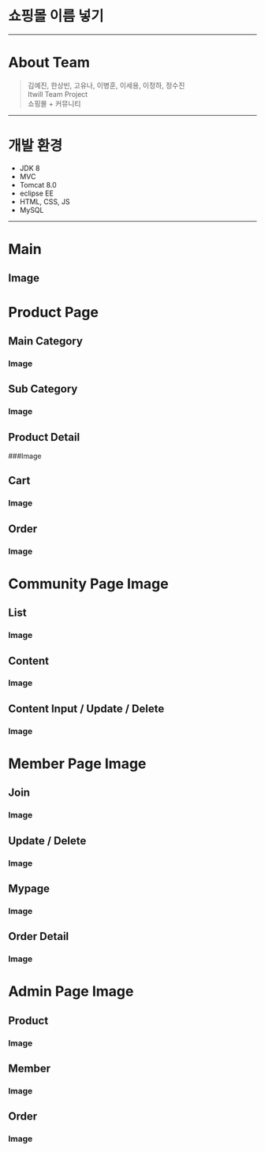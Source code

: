 # 쇼핑몰 이름 넣기
---
# About Team
> 김예진, 한상빈, 고유나, 이병훈, 이세용, 이정하, 정수진<br>
Itwill Team Project<br>
쇼핑몰 + 커뮤니티<br>
---
# 개발 환경
* JDK 8
* MVC
* Tomcat 8.0
* eclipse EE
* HTML, CSS, JS
* MySQL
---
# Main
## Image



# Product Page
## Main Category
### Image

## Sub Category
### Image

## Product Detail
###Image

## Cart
### Image


## Order
### Image


# Community Page Image
## List
### Image


## Content
### Image


## Content Input / Update / Delete
### Image


# Member Page Image
## Join
### Image


## Update / Delete
### Image


## Mypage
### Image


## Order Detail
### Image

# Admin Page Image
## Product
### Image


## Member
### Image


## Order
### Image
